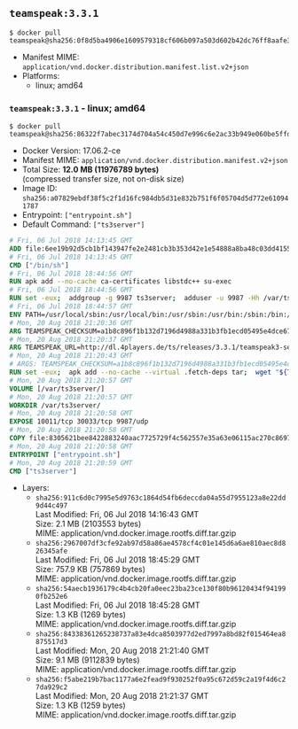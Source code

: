## `teamspeak:3.3.1`

```console
$ docker pull teamspeak@sha256:0f8d5ba4906e1609579318cf606b097a503d602b42dc76ff8aafe3be99e6f0b1
```

-	Manifest MIME: `application/vnd.docker.distribution.manifest.list.v2+json`
-	Platforms:
	-	linux; amd64

### `teamspeak:3.3.1` - linux; amd64

```console
$ docker pull teamspeak@sha256:86322f7abec3174d704a54c450d7e996c6e2ac33b949e060be5ffd66d8b559ca
```

-	Docker Version: 17.06.2-ce
-	Manifest MIME: `application/vnd.docker.distribution.manifest.v2+json`
-	Total Size: **12.0 MB (11976789 bytes)**  
	(compressed transfer size, not on-disk size)
-	Image ID: `sha256:a07829ebdf38f5c2f1d16fc984db5d31e832b751f6f05704d5d772e610941787`
-	Entrypoint: `["entrypoint.sh"]`
-	Default Command: `["ts3server"]`

```dockerfile
# Fri, 06 Jul 2018 14:13:45 GMT
ADD file:6ee19b92d5cb1bf143947fe2e2481cb3b353d42e1e54888a8ba48c03dd4155f2 in / 
# Fri, 06 Jul 2018 14:13:45 GMT
CMD ["/bin/sh"]
# Fri, 06 Jul 2018 18:44:56 GMT
RUN apk add --no-cache ca-certificates libstdc++ su-exec
# Fri, 06 Jul 2018 18:44:56 GMT
RUN set -eux;  addgroup -g 9987 ts3server;  adduser -u 9987 -Hh /var/ts3server -G ts3server -s /sbin/nologin -D ts3server;  mkdir -p /var/ts3server /var/run/ts3server;  chown ts3server:ts3server /var/ts3server /var/run/ts3server;  chmod 777 /var/ts3server /var/run/ts3server
# Fri, 06 Jul 2018 18:44:57 GMT
ENV PATH=/usr/local/sbin:/usr/local/bin:/usr/sbin:/usr/bin:/sbin:/bin:/opt/ts3server
# Mon, 20 Aug 2018 21:20:36 GMT
ARG TEAMSPEAK_CHECKSUM=a1b8c896f1b132d7196d4988a331b3fb1ecd05495e4dce6706cedbbe571acd56
# Mon, 20 Aug 2018 21:20:37 GMT
ARG TEAMSPEAK_URL=http://dl.4players.de/ts/releases/3.3.1/teamspeak3-server_linux_alpine-3.3.1.tar.bz2
# Mon, 20 Aug 2018 21:20:43 GMT
# ARGS: TEAMSPEAK_CHECKSUM=a1b8c896f1b132d7196d4988a331b3fb1ecd05495e4dce6706cedbbe571acd56 TEAMSPEAK_URL=http://dl.4players.de/ts/releases/3.3.1/teamspeak3-server_linux_alpine-3.3.1.tar.bz2
RUN set -eux;  apk add --no-cache --virtual .fetch-deps tar;  wget "${TEAMSPEAK_URL}" -O server.tar.bz2;  echo "${TEAMSPEAK_CHECKSUM} *server.tar.bz2" | sha256sum -c -;  mkdir -p /opt/ts3server;  tar -xf server.tar.bz2 --strip-components=1 -C /opt/ts3server;  rm server.tar.bz2;  apk del .fetch-deps;  mv /opt/ts3server/*.so /opt/ts3server/redist/* /usr/local/lib;  ldconfig /usr/local/lib;  chown -R ts3server:ts3server /opt/ts3server
# Mon, 20 Aug 2018 21:20:57 GMT
VOLUME [/var/ts3server/]
# Mon, 20 Aug 2018 21:20:57 GMT
WORKDIR /var/ts3server/
# Mon, 20 Aug 2018 21:20:58 GMT
EXPOSE 10011/tcp 30033/tcp 9987/udp
# Mon, 20 Aug 2018 21:20:58 GMT
COPY file:8305621bee8422883240aac7725729f4c562557e35a63e06115ac270c86978db in /opt/ts3server 
# Mon, 20 Aug 2018 21:20:58 GMT
ENTRYPOINT ["entrypoint.sh"]
# Mon, 20 Aug 2018 21:20:59 GMT
CMD ["ts3server"]
```

-	Layers:
	-	`sha256:911c6d0c7995e5d9763c1864d54fb6deccda04a55d7955123a8e22dd9d44c497`  
		Last Modified: Fri, 06 Jul 2018 14:16:43 GMT  
		Size: 2.1 MB (2103553 bytes)  
		MIME: application/vnd.docker.image.rootfs.diff.tar.gzip
	-	`sha256:2967007df3cfe92ab97d58a86ae4578cf4c01e145d6a6ae810aec8d826345afe`  
		Last Modified: Fri, 06 Jul 2018 18:45:29 GMT  
		Size: 757.9 KB (757869 bytes)  
		MIME: application/vnd.docker.image.rootfs.diff.tar.gzip
	-	`sha256:54aecb1936179c4b4cb20fa0eec23ba23ce130f80b96120434f941990fb252e6`  
		Last Modified: Fri, 06 Jul 2018 18:45:28 GMT  
		Size: 1.3 KB (1269 bytes)  
		MIME: application/vnd.docker.image.rootfs.diff.tar.gzip
	-	`sha256:84338361265238737a83e4dca8503977d2ed7997a8bd82f015464ea8875517d3`  
		Last Modified: Mon, 20 Aug 2018 21:21:40 GMT  
		Size: 9.1 MB (9112839 bytes)  
		MIME: application/vnd.docker.image.rootfs.diff.tar.gzip
	-	`sha256:f5abe219b7bac1177a6e2fead9f930252f0a95c672d59c2a19f4d6c27da929c2`  
		Last Modified: Mon, 20 Aug 2018 21:21:37 GMT  
		Size: 1.3 KB (1259 bytes)  
		MIME: application/vnd.docker.image.rootfs.diff.tar.gzip

